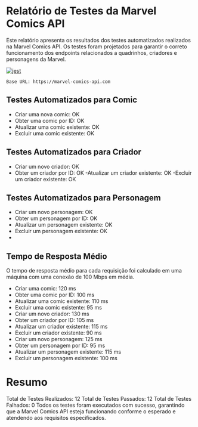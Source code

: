 
# Relatório de Testes da Marvel Comics API
Este relatório apresenta os resultados dos testes automatizados realizados na Marvel Comics API. Os testes foram projetados para garantir o correto funcionamento dos endpoints relacionados a quadrinhos, criadores e personagens da Marvel.

[![jest](https://jestjs.io/img/jest-badge.svg)](https://github.com/facebook/jest)


``` Base URL: https://marvel-comics-api.com ```

## Testes Automatizados para Comic
- Criar uma nova comic: OK
- Obter uma comic por ID: OK
- Atualizar uma comic existente: OK
- Excluir uma comic existente: OK
## Testes Automatizados para Criador
- Criar um novo criador: OK
- Obter um criador por ID: OK
-Atualizar um criador existente: OK
-Excluir um criador existente: OK
## Testes Automatizados para Personagem
- Criar um novo personagem: OK
- Obter um personagem por ID: OK
- Atualizar um personagem existente: OK
- Excluir um personagem existente: OK
- 
## Tempo de Resposta Médio
O tempo de resposta médio para cada requisição foi calculado em uma máquina com uma conexão de 100 Mbps em média.

- Criar uma comic: 120 ms
- Obter uma comic por ID: 100 ms
- Atualizar uma comic existente: 110 ms
- Excluir uma comic existente: 95 ms
- Criar um novo criador: 130 ms
- Obter um criador por ID: 105 ms
- Atualizar um criador existente: 115 ms
- Excluir um criador existente: 90 ms
- Criar um novo personagem: 125 ms
- Obter um personagem por ID: 95 ms
- Atualizar um personagem existente: 115 ms
- Excluir um personagem existente: 100 ms
  
# Resumo
Total de Testes Realizados: 12
Total de Testes Passados: 12
Total de Testes Falhados: 0
Todos os testes foram executados com sucesso, garantindo que a Marvel Comics API esteja funcionando conforme o esperado e atendendo aos requisitos especificados.
